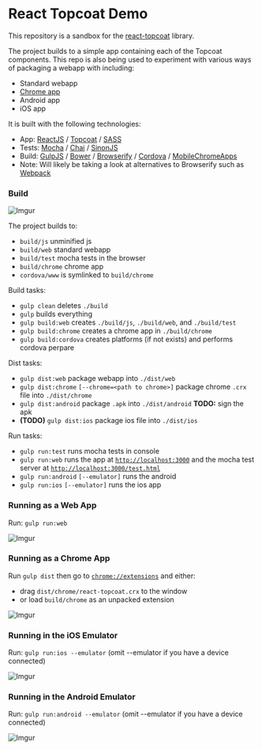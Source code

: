 React Topcoat Demo
===
This repository is a sandbox for the [react-topcoat](https://github.com/plaxdan/react-topcoat) library.

The project builds to a simple app containing each of the Topcoat components. This repo is also being used to experiment with various ways of packaging a webapp with including:

- Standard webapp
- [Chrome app](https://developer.chrome.com/apps/about_apps)
- Android app
- iOS app

It is built with the following technologies:

- App: [ReactJS](facebook.github.io/react/) / [Topcoat](topcoat.io) / [SASS](sass-lang.com)
- Tests: [Mocha](visionmedia.github.io/mocha/) / [Chai](chaijs.com) / [SinonJS](http://sinonjs.org/)
- Build: [GulpJS](gulpjs.com) / [Bower](bower.io) / [Browserify](browserify.org) / [Cordova](cordova.apache.org) / [MobileChromeApps](https://github.com/MobileChromeApps/mobile-chrome-apps)
 - Note: Will likely be taking a look at alternatives to Browserify such as [Webpack](webpack.github.io)

### Build

![Imgur](http://i.imgur.com/eBm2LfN.png)

The project builds to:

- `build/js` unminified js
- `build/web` standard webapp
- `build/test` mocha tests in the browser
- `build/chrome` chrome app
- `cordova/www` is symlinked to `build/chrome`

Build tasks:

- `gulp clean` deletes `./build`
- `gulp` builds everything
- `gulp build:web` creates `./build/js`, `./build/web`, and `./build/test`
- `gulp build:chrome` creates a chrome app in `./build/chrome`
- `gulp build:cordova` creates platforms (if not exists) and performs cordova perpare

Dist tasks:

- `gulp dist:web` package webapp into `./dist/web`
- `gulp dist:chrome` `[--chrome=<path to chrome>]` package chrome `.crx` file into `./dist/chrome`
- `gulp dist:android` package `.apk` into `./dist/android` __TODO:__ sign the apk
- __(TODO)__ `gulp dist:ios` package ios file into `./dist/ios`

Run tasks:

- `gulp run:test` runs mocha tests in console
- `gulp run:web` runs the app at [`http://localhost:3000`](http://localhost:3000) and the mocha test server at [`http://localhost:3000/test.html`](http://localhost:3000/test.html)
- `gulp run:android` `[--emulator]` runs the android
- `gulp run:ios` `[--emulator]` runs the ios app

### Running as a Web App

Run: `gulp run:web`

![Imgur](http://i.imgur.com/KYnylBn.png)

### Running as a Chrome App

Run `gulp dist` then go to [`chrome://extensions`](chrome://extensions) and either:

- drag `dist/chrome/react-topcoat.crx` to the window
- or load `build/chrome` as an unpacked extension

![Imgur](http://i.imgur.com/NxxFO1k.png)

### Running in the iOS Emulator

Run: `gulp run:ios --emulator` (omit --emulator if you have a device connected)

![Imgur](http://i.imgur.com/8SMZKoc.png)

### Running in the Android Emulator

Run: `gulp run:android --emulator` (omit --emulator if you have a device connected)

![Imgur](http://i.imgur.com/h1koQV0.png)
